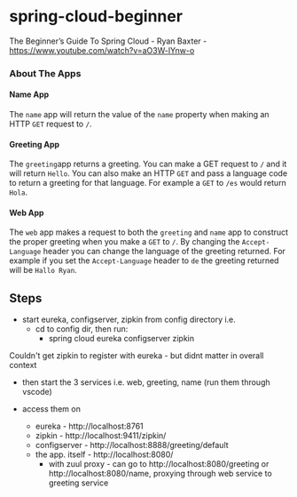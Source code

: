 # spring-cloud-beginner
The Beginner’s Guide To Spring Cloud - Ryan Baxter -  https://www.youtube.com/watch?v=aO3W-lYnw-o

### About The Apps

#### Name App
The `name` app will return the value of the `name` property when making an HTTP `GET` request to `/`.

#### Greeting App
The `greeting`app returns a greeting.  You can make a GET request to `/` and it will return `Hello`.  You can also make an HTTP `GET`
and pass a language code to return a greeting for that language.  For example a `GET` to `/es` would return `Hola`.

#### Web App
The `web` app makes a request to both the `greeting` and `name` app to construct the proper greeting when you make a `GET` to `/`.
By changing the `Accept-Language` header you can change the language of the greeting returned.  For example if you set the `Accept-Language` header to `de` the greeting returned will be `Hallo Ryan`.

## Steps
* start eureka, configserver, zipkin from config directory i.e. 
    * cd to config dir, then run:
        * spring cloud eureka configserver zipkin

Couldn't get zipkin to register with eureka - but didnt matter in overall context
    
* then start the 3 services i.e. web, greeting, name (run them through vscode)

* access them on
    * eureka - http://localhost:8761
    * zipkin - http://localhost:9411/zipkin/
    * configserver - http://localhost:8888/greeting/default
    * the app. itself - http://localhost:8080/
        * with zuul proxy - can go to http://localhost:8080/greeting or http://localhost:8080/name, proxying through web service to greeting service